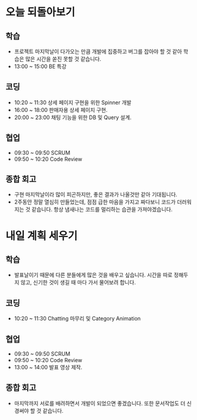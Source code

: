 # 오늘 되돌아보기
## 학습
* 프로젝트 마지막날이 다가오는 만큼 개발에 집중하고 버그를 잡아야 할 것 같아 학습은 많은 시간을 쏟진 못할 것 같습니다.
* 13:00 ~ 15:00 BE 특강

## 코딩
* 10:20 ~ 11:30 상세 페이지 구현을 위한 Spinner 개발
* 16:00 ~ 18:00 판매자용 상세 페이지 구현.
* 20:00 ~ 23:00 채팅 기능을 위한 DB 및 Query 설계.

## 협업
* 09:30 ~ 09:50 SCRUM
* 09:50 ~ 10:20 Code Review

## 종합 회고
* 구현 마지막날이라 많이 피곤하지만, 좋은 결과가 나올것만 같아 기대됩니다.
* 2주동안 정말 열심히 만들었는데, 점점 급한 마음을 가지고 짜다보니 코드가 더러워지는 것 같습니다. 항상 냄새나는 코드를 멀리하는 습관을 가져야겠습니다.

# 내일 계획 세우기
## 학습
* 발표날이기 때문에 다른 분들에게 많은 것을 배우고 싶습니다. 시간을 따로 정해두지 않고, 신기한 것이 생길 때 마다 가서 물어보려 합니다.

## 코딩
* 10:20 ~ 11:30 Chatting 마무리 및 Category Animation

## 협업
* 09:30 ~ 09:50 SCRUM
* 09:50 ~ 10:20 Code Review
* 13:00 ~ 14:00 발표 영상 제작.

## 종합 회고
* 마지막까지 서로를 배려하면서 개발이 되었으면 좋겠습니다. 또한 문서작업도 더 신경써야 할 것 같습니다.